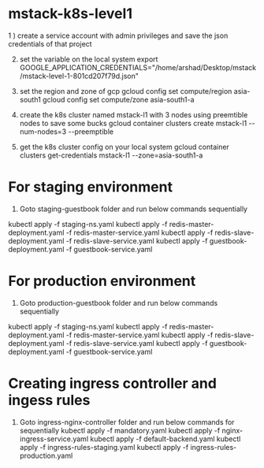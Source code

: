 # mstack-k8s-level1
1 ) create a service account with admin privileges and save the json credentials of that project

2) set the variable on the local system
export GOOGLE_APPLICATION_CREDENTIALS="/home/arshad/Desktop/mstack/mstack-level-1-801cd207f79d.json"

3) set the region and zone of gcp
gcloud config set compute/region asia-south1
gcloud config set compute/zone asia-south1-a

4) create the k8s cluster named mstack-l1 with 3 nodes using preemtible nodes to save some bucks
gcloud container clusters create mstack-l1 --num-nodes=3 --preemptible

5) get the k8s cluster config on your local system
gcloud container clusters get-credentials mstack-l1 --zone=asia-south1-a

# For staging environment
1) Goto staging-guestbook folder and run below commands sequentially

kubectl apply -f staging-ns.yaml
kubectl apply -f redis-master-deployment.yaml -f redis-master-service.yaml
kubectl apply -f redis-slave-deployment.yaml -f redis-slave-service.yaml
kubectl apply -f guestbook-deployment.yaml -f guestbook-service.yaml

# For production environment
1) Goto production-guestbook folder and run below commands sequentially

kubectl apply -f staging-ns.yaml
kubectl apply -f redis-master-deployment.yaml -f redis-master-service.yaml
kubectl apply -f redis-slave-deployment.yaml -f redis-slave-service.yaml
kubectl apply -f guestbook-deployment.yaml -f guestbook-service.yaml

# Creating ingress controller and ingess rules
1) Goto ingress-nginx-controller folder and run below commands for sequentially
kubectl apply -f mandatory.yaml
kubectl apply -f nginx-ingress-service.yaml
kubectl apply -f default-backend.yaml
kubectl apply -f ingress-rules-staging.yaml
kubectl apply -f ingress-rules-production.yaml

